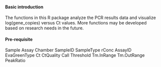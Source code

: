 #### Basic introduction

The functions in this R package analyze the PCR results data and visualize log(gene_copies) versus Ct values. More functions may be developed based on research needs in the future.


#### Pre-requisite
Sample	Assay	Chamber	SampleID	SampleType	rConc	AssayID	EvaGreenType	Ct	CtQuality	Call	Threshold	Tm.InRange	Tm.OutRange	PeakRatio
